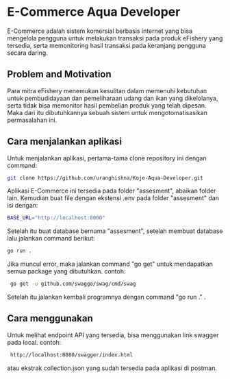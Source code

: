 # E-Commerce Aqua Developer

E-Commerce adalah sistem komersial berbasis internet yang bisa mengelola pengguna untuk melakukan transaksi pada produk eFishery yang tersedia, serta memonitoring hasil transaksi pada keranjang pengguna secara daring.

## Problem and Motivation

Para mitra eFishery menemukan kesulitan dalam memenuhi kebutuhan untuk pembudidayaan dan pemeliharaan udang dan ikan yang dikelolanya, serta tidak bisa memonitor hasil pembelian produk yang telah dipesan. Maka dari itu dibutuhkannya sebuah sistem untuk mengotomatisasikan permasalahan ini.

## Cara menjalankan aplikasi

Untuk menjalankan aplikasi, pertama-tama clone repository ini dengan command:

```bash
git clone https://github.com/uranghishna/Koje-Aqua-Developer.git
```

Aplikasi E-Commerce ini tersedia pada folder "assesment", abaikan folder lain.
Kemudian buat file dengan ekstensi .env pada folder "assesment" dan isi dengan:

```bash
BASE_URL="http://localhost:8000"
```

Setelah itu buat database bernama "assesment", setelah membuat database lalu jalankan command berikut:

```bash
go run .
```

Jika muncul error, maka jalankan command "go get" untuk mendapatkan semua package yang dibutuhkan. contoh:

```bash
 go get -u github.com/swaggo/swag/cmd/swag
```

Setelah itu jalankan kembali programnya dengan command "go run ." .

## Cara menggunakan

Untuk melihat endpoint API yang tersedia, bisa menggunakan link swagger pada local. contoh:

```bash
 http://localhost:8080/swagger/index.html
```

atau ekstrak collection.json yang sudah tersedia pada aplikasi di postman.
